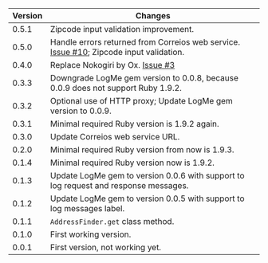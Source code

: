 | Version | Changes |
| ------- | ------- |
| 0.5.1   | Zipcode input validation improvement. |
| 0.5.0   | Handle errors returned from Correios web service. [Issue #10](https://github.com/prodis/correios-cep/issues/10); Zipcode input validation. |
| 0.4.0   | Replace Nokogiri by Ox. [Issue #3](https://github.com/prodis/correios-cep/issues/3) |
| 0.3.3   | Downgrade LogMe gem version to 0.0.8, because 0.0.9 does not support Ruby 1.9.2. |
| 0.3.2   | Optional use of HTTP proxy; Update LogMe gem version to 0.0.9. |
| 0.3.1   | Minimal required Ruby version is 1.9.2 again. |
| 0.3.0   | Update Correios web service URL. |
| 0.2.0   | Minimal required Ruby version from now is 1.9.3. |
| 0.1.4   | Minimal required Ruby version now is 1.9.2. |
| 0.1.3   | Update LogMe gem to version 0.0.6 with support to log request and response messages. |
| 0.1.2   | Update LogMe gem to version 0.0.5 with support to log messages label. |
| 0.1.1   | `AddressFinder.get` class method. |
| 0.1.0   | First working version. |
| 0.0.1   | First version, not working yet. |

